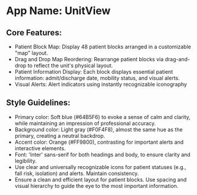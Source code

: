 # **App Name**: UnitView

## Core Features:

- Patient Block Map: Display 48 patient blocks arranged in a customizable "map" layout.
- Drag and Drop Map Reordering: Rearrange patient blocks via drag-and-drop to reflect the unit's physical layout.
- Patient Information Display: Each block displays essential patient information: admit/discharge date, mobility status, and visual alerts.
- Visual Alerts: Alert indicators using instantly recognizable iconography

## Style Guidelines:

- Primary color: Soft blue (#64B5F6) to evoke a sense of calm and clarity, while maintaining an impression of professional accuracy.
- Background color: Light gray (#F0F4F8), almost the same hue as the primary, creating a neutral backdrop.
- Accent color: Orange (#FF9800), contrasting for important alerts and interactive elements.
- Font: 'Inter' sans-serif for both headings and body, to ensure clarity and legibility.
- Use clear and universally recognizable icons for patient statuses (e.g., fall risk, isolation) and alerts. Maintain consistency.
- Ensure a clean and efficient layout for patient blocks. Use spacing and visual hierarchy to guide the eye to the most important information.